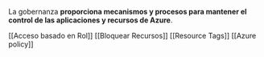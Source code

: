La gobernanza **proporciona mecanismos y procesos para mantener el control de las aplicaciones y recursos de Azure**.

[[Acceso basado en Rol]]
[[Bloquear Recursos]]
[[Resource Tags]]
[[Azure policy]]